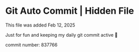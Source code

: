 # Git Auto Commit | Hidden File

This file was added Feb 12, 2025

Just for fun and keeping my daily git commit active 🤪

commit number: 837766
